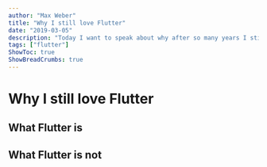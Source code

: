 ```yaml
---
author: "Max Weber"
title: "Why I still love Flutter"
date: "2019-03-05"
description: "Today I want to speak about why after so many years I still believe Flutter is a great tool"
tags: ["flutter"]
ShowToc: true
ShowBreadCrumbs: true
---
```


# Why I still love Flutter

## What Flutter is

## What Flutter is not
